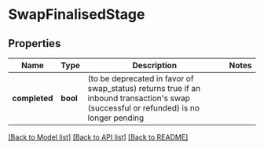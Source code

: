 # SwapFinalisedStage

## Properties
Name | Type | Description | Notes
------------ | ------------- | ------------- | -------------
**completed** | **bool** | (to be deprecated in favor of swap_status) returns true if an inbound transaction&#x27;s swap (successful or refunded) is no longer pending | 

[[Back to Model list]](../README.md#documentation-for-models) [[Back to API list]](../README.md#documentation-for-api-endpoints) [[Back to README]](../README.md)

